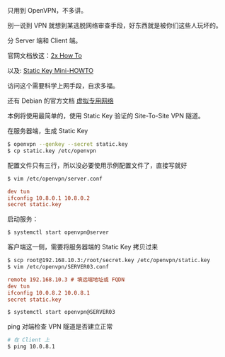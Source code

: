 只用到 OpenVPN，不多讲。

别一说到 VPN 就想到某逃脱网络审查手段，好东西就是被你们这些人玩坏的。

分 Server 端和 Client 端。

官网文档放这：[2x How To](https://openvpn.net/community-resources/how-to/)

以及: [Static Key Mini-HOWTO](https://openvpn.net/community-resources/static-key-mini-howto/)

访问这个需要科学上网手段，自求多福。

还有 Debian 的官方文档 [虚拟专用网络](https://www.debian.org/doc/manuals/debian-handbook/sect.virtual-private-network.zh-cn.html)

本例将使用最简单的，使用 Static Key 验证的 Site-To-Site VPN 隧道。

在服务器端，生成 Static Key

```sh
$ openvpn --genkey --secret static.key
$ cp static.key /etc/openvpn
```

配置文件只有三行，所以没必要使用示例配置文件了，直接写就好

```sh
$ vim /etc/openvpn/server.conf
```

```ini
dev tun
ifconfig 10.8.0.1 10.8.0.2
secret static.key
```

启动服务：

```sh
$ systemctl start openvpn@server
```

客户端这一侧，需要将服务器端的 Static Key 拷贝过来

```sh
$ scp root@192.168.10.3:/root/secret.key /etc/openvpn/static.key
$ vim /etc/openvpn/SERVER03.conf
```

```ini
remote 192.168.10.3 # 填远端地址或 FQDN
dev tun
ifconfig 10.0.8.2 10.0.8.1
secret static.key
```

```sh
$ systemctl start openvpn@SERVER03
```

ping 对端检查 VPN 隧道是否建立正常

```sh
# 在 Client 上
$ ping 10.0.8.1
```
